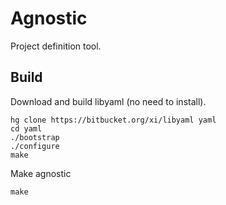 # Agnostic

Project definition tool. 

## Build

Download and build libyaml (no need to install).

    hg clone https://bitbucket.org/xi/libyaml yaml
    cd yaml
    ./bootstrap
    ./configure
    make

Make agnostic

    make 

